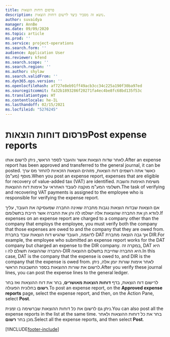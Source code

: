 ```yaml
---
title: פרסום דוחות הוצאות
description: נושא זה מסביר כיצד לרשום דוחות הוצאות.
author: suvaidya
manager: AnnBe
ms.date: 09/09/2020
ms.topic: article
ms.prod: ''
ms.service: project-operations
ms.search.form: ''
audience: Application User
ms.reviewer: kfend
ms.search.scope: ''
ms.search.region: ''
ms.author: shylaw
ms.search.validFrom: ''
ms.dyn365.ops.version: ''
ms.openlocfilehash: af727e8eb91ff49acb3cc34c225a190f30ba97ed
ms.sourcegitcommit: fa32b1893286f20271fa4ec4be8fc68bd135f53c
ms.translationtype: HT
ms.contentlocale: he-IL
ms.lasthandoff: 02/15/2021
ms.locfileid: "5276245"
---
```

# <a name="post-expense-reports"></a><span data-ttu-id="77af0-103">פרסום דוחות הוצאות</span><span class="sxs-lookup"><span data-stu-id="77af0-103">Post expense reports</span></span>

<span data-ttu-id="77af0-104">לאחר שדוח הוצאות אושר והועבר לספר הראשי, ניתן לרשום אותו.</span><span class="sxs-lookup"><span data-stu-id="77af0-104">After an expense report has been approved and transferred to the general journal, it can be posted.</span></span> <span data-ttu-id="77af0-105">כאשר אתה רושמים דוח הוצאות, מזוהים הוצאות הזכאיות להחזר מס ערך מוסף (מע"מ).</span><span class="sxs-lookup"><span data-stu-id="77af0-105">When you post an expense report, expenses that are eligible for recovery of value-added tax (VAT) are identified.</span></span> <span data-ttu-id="77af0-106">משימת האימות והשבת תשלומי המע"מ מוקצה לעובד האחראי על אימות דוח ההוצאות.</span><span class="sxs-lookup"><span data-stu-id="77af0-106">The task of verifying and recovering VAT payments is assigned to the employee who is responsible for verifying the expense report.</span></span>

<span data-ttu-id="77af0-107">אם הוצאות שבדוח הוצאות נגבות מחברה שאינה החברה שמעסיקה את העובד, עליך לוודא הן את החברה שהוצאות אלה ישולמו לה והן את החברה אשר חייבת בתשלומם.</span><span class="sxs-lookup"><span data-stu-id="77af0-107">If expenses on an expense report are charged to a company other than the company that employs the employee, you must verify both the company that those expenses are owed to and the company that they are owed from.</span></span> <span data-ttu-id="77af0-108">לדוגמה, העובד שהגיש דוח הוצאות עובד בחברת DAT אך גבה הוצאה מחברת DIR.</span><span class="sxs-lookup"><span data-stu-id="77af0-108">For example, the employee who submitted an expense report works for the DAT company but charged an expense to the DIR company.</span></span> <span data-ttu-id="77af0-109">במקרה זה, DAT היא החברה שההוצאה תשולם לה ו-DIR היא החברה שחייבת בתשלום ההוצאה.</span><span class="sxs-lookup"><span data-stu-id="77af0-109">In this case, DAT is the company that the expense is owed to, and DIR is the company that the expense is owed from.</span></span> <span data-ttu-id="77af0-110">לאחר אימות שורות יומן אלה, ניתן לרשום את שורות ההוצאות בספר החשבונות הראשי.</span><span class="sxs-lookup"><span data-stu-id="77af0-110">After you verify these journal lines, you can post the expense lines to the general ledger.</span></span>

<span data-ttu-id="77af0-111">לרישום דוח הוצאות, בדף **דוחות הוצאות מאושרים**, בחר את דוח ההוצאות ואז בחר **רשום** בחלונית הפעולה.</span><span class="sxs-lookup"><span data-stu-id="77af0-111">To post an expense report, on the **Approved expense reports** page, select the expense report, and then, on the Action Pane, select **Post**.</span></span>

<span data-ttu-id="77af0-112">ניתן גם לרשום את כל דוחות ההוצאות שברשימה בו זמנית.</span><span class="sxs-lookup"><span data-stu-id="77af0-112">You can also post all the expense reports in the list at the same time.</span></span> <span data-ttu-id="77af0-113">בחר את כל דוחות ההוצאות ולאחר מכן בחר **רשום**.</span><span class="sxs-lookup"><span data-stu-id="77af0-113">Select all the expense reports, and then select **Post**.</span></span>


[!INCLUDE[footer-include](../includes/footer-banner.md)]